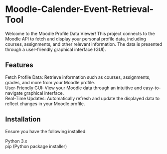 # Moodle-Calender-Event-Retrieval-Tool 
Welcome to the Moodle Profile Data Viewer! This project connects to the Moodle API to fetch and display your personal profile data, including courses, assignments, and other relevant information. The data is presented through a user-friendly graphical interface (GUI). 

## Features
Fetch Profile Data: Retrieve information such as courses, assignments, grades, and more from your Moodle profile.<br /> 
User-Friendly GUI: View your Moodle data through an intuitive and easy-to-navigate graphical interface.<br /> 
Real-Time Updates: Automatically refresh and update the displayed data to reflect changes in your Moodle profile.<br /> 

## Installation
Ensure you have the following installed: 

Python 3.x<br /> 
pip (Python package installer)<br /> 
